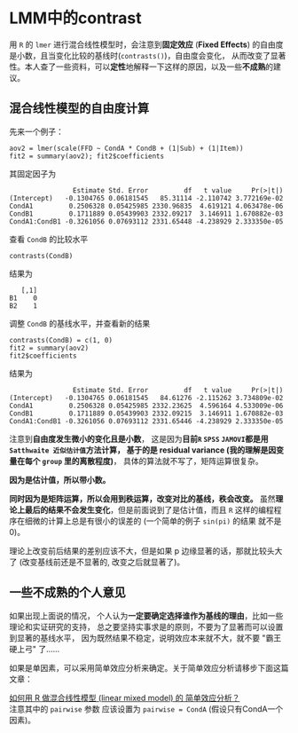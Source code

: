 # LMM中的contrast
用 `R` 的 `lmer` 进行混合线性模型时，会注意到**固定效应** (**Fixed Effects**) 的自由度是小数，且当变化比较的基线时(`contrasts()`)，自由度会变化，
从而改变了显著性。本人查了一些资料，可以**定性**地解释一下这样的原因，以及一些**不成熟**的建议。

## 混合线性模型的自由度计算
先来一个例子：
```
aov2 = lmer(scale(FFD ~ CondA * CondB + (1|Sub) + (1|Item))
fit2 = summary(aov2); fit2$coefficients
```
其固定因子为
```
                Estimate Std. Error         df   t value     Pr(>|t|)
(Intercept)   -0.1304765 0.06181545   85.31114 -2.110742 3.772169e-02
CondA1         0.2506328 0.05425985 2330.96835  4.619121 4.063478e-06
CondB1         0.1711889 0.05439903 2332.09217  3.146911 1.670882e-03
CondA1:CondB1 -0.3261056 0.07693112 2331.65448 -4.238929 2.333350e-05
```
查看 `CondB` 的比较水平
```
contrasts(CondB)
```
结果为
```
   [,1]
B1    0
B2    1
```
调整 `CondB` 的基线水平，并查看新的结果
```
contrasts(CondB) = c(1, 0)
fit2 = summary(aov2)
fit2$coefficients
```
结果为
```
                Estimate Std. Error         df   t value     Pr(>|t|)
(Intercept)   -0.1304765 0.06181545   84.61276 -2.115262 3.734809e-02
CondA1         0.2506328 0.05425985 2332.23625  4.596164 4.533009e-06
CondB1         0.1711889 0.05439903 2332.09215  3.146911 1.670882e-03
CondA1:CondB1 -0.3261056 0.07693112 2331.65446 -4.238929 2.333350e-05
```
注意到**自由度发生微小的变化且是小数**，
这是因为**目前`R` `SPSS` `JAMOVI`都是用`Satthwaite 近似估计值`方法计算，
基于的是 residual variance (我的理解是因变量在每个 `group` 里的离散程度)**，
具体的算法就不写了，矩阵运算很复杂。

**因为是估计值，所以带小数。**

**同时因为是矩阵运算，所以会用到秩运算，改变对比的基线，秩会改变。**
虽然**理论上最后的结果不会发生变化**，但是前面说到了是估计值，而且 `R` 这样的编程程序在细微的计算上总是有很小的误差的
(一个简单的例子 `sin(pi)` 的结果 就不是 0)。

理论上改变前后结果的差别应该不大，但是如果 p 边缘显著的话，那就比较头大了
(改变基线前还是不显著的, 改变之后就显著了)。

## 一些**不成熟**的个人意见
如果出现上面说的情况，
个人认为**一定要确定选择谁作为基线的理由**，比如一些理论和实证研究的支持，
总之要坚持实事求是的原则，不要为了显著而可以设置到显著的基线水平，
因为既然结果不稳定，说明效应本来就不大，就不要 "霸王硬上弓" 了......

如果是单因素，可以采用简单效应分析来确定。关于简单效应分析请移步下面这篇文章：

[如何用 R 做混合线性模型 (linear mixed model) 的 简单效应分析？](https://www.zhihu.com/question/276113693/answer/385199868)  
注意其中的 `pairwise` 参数 应该设置为 `pairwise = CondA`
(假设只有CondA一个因素)。



